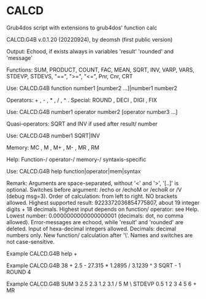 # CALCD
Grub4dos script with extensions to grub4dos' function calc

CALCD.G4B v.0.1.20 (20220924), by deomsh (first public version)

Output: Echood, if exists always in variables 'result' 'rounded' and 'message'

Functions: SUM, PRODUCT, COUNT, FAC, MEAN, SQRT, INV, VARP, VARS, STDEVP, STDEVS, "==", ">=", "<=", Pnr, Cnr, CRT
 
Use: CALCD.G4B  function  number1  [number2  ...]|number1  number2

Operators:  +  ,  -  ,  *  ,  /  , ^ . Special: ROUND , DECI , DIGI , FIX

Use: CALCD.G4B  number1  operator  number2  [operator  number3 ...]

Quasi-operators: SQRT and INV if used after result/ number

Use: CALCD.G4B  number1  SQRT|INV

Memory: MC , M , M+ , M- , MR , RM

Help: Function-/ operator-/ memory-/ syntaxis-specific

Use: CALCD.G4B  help  function|operator|mem|syntax

Remark: Arguments are space-separated, without '<' and '>', '[..]' is optional.
 Switches before argument: /echo or /echoM or /echoR or /V (debug msg=3).
 Order of calculation: from left to right. NO brackets allowed.
 Highest supported result: 9223372036854775807, about 19 integer digits + 18 decimals.
 Highest input depends on function/ operator: see Help.
 Lowest number: 0.0000000000000000001 (decimals: dot, no comma allowed).
 Error-messages are echood, while 'result' and 'rounded' are deleted.
 Input of hexa-decimal integers allowed. Decimals: decimal numbers only.
 New function/ calculation after '\\'.
 Names and switches are not case-sensitive.

Example CALCD.G4B  help +

Example CALCD.G4B 38 + 2.5 - 27.315 * 1.2895 / 3.1239 ^ 3 SQRT - 1 ROUND 4

Example CALCD.G4B SUM 3 2.5 2.3 1.2 3.1 / 5 M \\ STDEVP 0.5 1 2 3 4 5 6 + MR 
